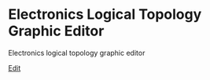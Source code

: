 # Electronics Logical Topology Graphic Editor

Electronics logical topology graphic editor

[Edit](/bin/images/edit.png)
